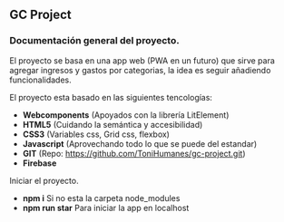 
## GC Project
### Documentación general del proyecto.
El proyecto se basa en una app web (PWA en un futuro) que sirve para agregar ingresos y gastos por categorias, la idea es seguir añadiendo funcionalidades.

El proyecto esta basado en las siguientes tencologías:

- **Webcomponents** (Apoyados con la librería LitElement)
- **HTML5** (Cuidando la semántica y accesibilidad)
- **CSS3** (Variables css, Grid css, flexbox)
- **Javascript** (Aprovechando todo lo que se puede del estandar)
- **GIT** (Repo: https://github.com/ToniHumanes/gc-project.git)
- **Firebase**

Iniciar el proyecto.

- **npm i** Si no esta la carpeta node_modules
- **npm run star** Para iniciar la app en localhost